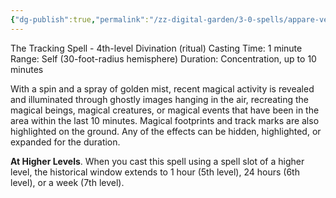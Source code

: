 ```yaml
---
{"dg-publish":true,"permalink":"/zz-digital-garden/3-0-spells/appare-vestigium/"}
---
```


The Tracking Spell - 4th-level Divination (ritual) 
Casting Time: 1 minute 
Range: Self (30-foot-radius hemisphere) 
Duration: Concentration, up to 10 minutes 

With a spin and a spray of golden mist, recent magical activity is revealed and illuminated through ghostly images hanging in the air, recreating the magical beings, magical creatures, or magical events that have been in the area within the last 10 minutes. Magical footprints and track marks are also highlighted on the ground. Any of the effects can be hidden, highlighted, or expanded for the duration. 

**At Higher Levels**. When you cast this spell using a spell slot of a higher level, the historical window extends to 1 hour (5th level), 24 hours (6th level), or a week (7th level).